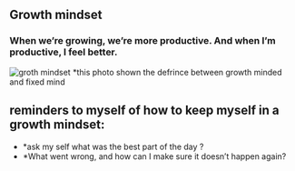 ## Growth mindset
### When we’re growing, we’re more productive. And when I’m productive, I feel better. 
![groth mindset](https://user-images.githubusercontent.com/83532108/116825725-1ecc8d00-ab99-11eb-88f3-f22f377ff09a.png)
*this photo shown the defrince between growth minded and fixed mind
## reminders to myself of how to keep myself in a growth mindset:
* *ask my self what was the best part of the day ?
* *What went wrong, and how can I make sure it doesn’t happen again?
